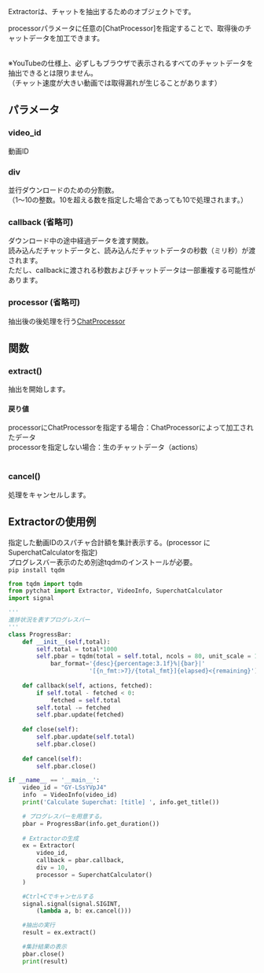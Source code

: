 Extractorは、チャットを抽出するためのオブジェクトです。<br>

processorパラメータに任意の[ChatProcessor]を指定することで、取得後のチャットデータを加工できます。<br><br>



※YouTubeの仕様上、必ずしもブラウザで表示されるすべてのチャットデータを抽出できるとは限りません。<br>（チャット速度が大きい動画では取得漏れが生じることがあります）<br>


## パラメータ
### video_id
動画ID

### div
並行ダウンロードのための分割数。<br>
（1～10の整数。10を超える数を指定した場合であっても10で処理されます。）

### callback (省略可)
ダウンロード中の途中経過データを渡す関数。<br>
読み込んだチャットデータと、読み込んだチャットデータの秒数（ミリ秒）が渡されます。<br>
ただし、callbackに渡される秒数およびチャットデータは一部重複する可能性があります。

### processor (省略可)
抽出後の後処理を行う[ChatProcessor](https://github.com/taizan-hokuto/pytchat/wiki/ChatProcessor)<br>


## 関数
### extract()
抽出を開始します。
<br>
#### 戻り値
processorにChatProcessorを指定する場合：ChatProcessorによって加工されたデータ<br>
processorを指定しない場合：生のチャットデータ（actions）<br>
<br>

### cancel()
処理をキャンセルします。


## Extractorの使用例
指定した動画IDのスパチャ合計額を集計表示する。(processor に SuperchatCalculatorを指定)<br>
プログレスバー表示のため別途tqdmのインストールが必要。<br>
`pip install tqdm`

```python
from tqdm import tqdm
from pytchat import Extractor, VideoInfo, SuperchatCalculator
import signal

'''
進捗状況を表すプログレスバー
'''
class ProgressBar:
    def __init__(self,total):
        self.total = total*1000
        self.pbar = tqdm(total = self.total, ncols = 80, unit_scale = 1,
            bar_format='{desc}{percentage:3.1f}%|{bar}|'
                       '[{n_fmt:>7}/{total_fmt}]{elapsed}<{remaining}')
        
    def callback(self, actions, fetched):
        if self.total - fetched < 0:
            fetched = self.total
        self.total -= fetched
        self.pbar.update(fetched)
    
    def close(self):
        self.pbar.update(self.total)
        self.pbar.close()
    
    def cancel(self):
        self.pbar.close()

if __name__ == '__main__':
    video_id = "GY-LSsYVpJ4"
    info  = VideoInfo(video_id)
    print('Calculate Superchat: [title] ', info.get_title())    

    # プログレスバーを用意する。
    pbar = ProgressBar(info.get_duration())
 
    # Extractorの生成
    ex = Extractor(
        video_id,
        callback = pbar.callback,
        div = 10,
        processor = SuperchatCalculator()
    )

    #Ctrl+Cでキャンセルする
    signal.signal(signal.SIGINT,  
        (lambda a, b: ex.cancel()))

    #抽出の実行
    result = ex.extract()

    #集計結果の表示
    pbar.close()
    print(result)
```